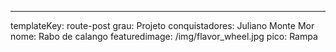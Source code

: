 ---
templateKey: route-post
grau: Projeto
conquistadores: Juliano Monte Mor
nome: Rabo de calango
featuredimage: /img/flavor_wheel.jpg
pico: Rampa